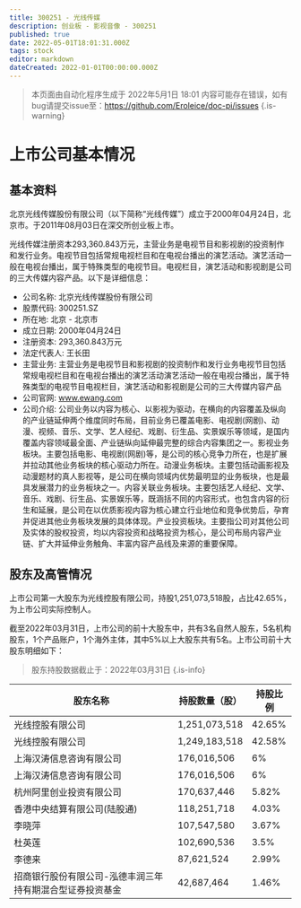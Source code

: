 ```yaml
---
title: 300251 - 光线传媒
description: 创业板 - 影视音像 - 300251
published: true
date: 2022-05-01T18:01:31.000Z
tags: stock
editor: markdown
dateCreated: 2022-01-01T00:00:00.000Z
---
```


> 本页面由自动化程序生成于 2022年5月1日 18:01
> 内容可能存在错误，如有bug请提交issue至：https://github.com/Eroleice/doc-pi/issues
{.is-warning}

# 上市公司基本情况

## 基本资料

北京光线传媒股份有限公司（以下简称“光线传媒”）成立于2000年04月24日，北京市。于2011年08月03日在深交所创业板上市。

光线传媒注册资本293,360.843万元，主营业务是电视节目和影视剧的投资制作和发行业务。电视节目包括常规电视栏目和在电视台播出的演艺活动。演艺活动一般在电视台播出，属于特殊类型的电视节目。电视栏目，演艺活动和影视剧是公司的三大传媒内容产品。以下是详细信息：

- 公司名称: 北京光线传媒股份有限公司
- 股票代码: 300251.SZ
- 所在地: 北京 - 北京市
- 成立日期: 2000年04月24日
- 注册资本: 293,360.843万元
- 法定代表人: 王长田
- 主营业务: 主营业务是电视节目和影视剧的投资制作和发行业务电视节目包括常规电视栏目和在电视台播出的演艺活动演艺活动一般在电视台播出，属于特殊类型的电视节目电视栏目，演艺活动和影视剧是公司的三大传媒内容产品
- 公司官网: www.ewang.com
- 公司介绍: 公司业务以内容为核心、以影视为驱动，在横向的内容覆盖及纵向的产业链延伸两个维度同时布局，目前业务已覆盖电影、电视剧(网剧)、动漫、视频、音乐、文学、艺人经纪、戏剧、衍生品、实景娱乐等领域，是国内覆盖内容领域最全面、产业链纵向延伸最完整的综合内容集团之一。影视业务板块。主要包括电影、电视剧(网剧)等，是公司的核心竞争力所在，也是扩展并拉动其他业务板块的核心驱动力所在。动漫业务板块。主要包括动画影视及动漫题材的真人影视等，是公司在横向领域内优势最明显的业务板块，也是最具发展潜力的业务板块之一。内容关联业务板块。主要包括艺人经纪、文学、音乐、戏剧、衍生品、实景娱乐等，既涵括不同的内容形式，也包含内容的衍生和延展，是公司在以优质影视内容为核心建立行业地位和竞争优势后，孕育并促进其他业务板块发展的具体体现。产业投资板块。主要指公司对其他公司及实体的股权投资，均以内容投资和战略投资为核心，是公司布局内容产业链、扩大并延伸业务触角、丰富内容产品线及来源的重要保障。


## 股东及高管情况

上市公司第一大股东为光线控股有限公司，持股1,251,073,518股，占比42.65%，为上市公司实际控制人。

截至2022年03月31日，上市公司的前十大股东中，共有3名自然人股东，5名机构股东，1个产品账户，1个海外主体，其中5%以上大股东共有5名。上市公司前十大股东明细如下：

> 股东持股数据截止于：2022年03月31日
{.is-info}

| 股东名称 | 持股数量（股） | 持股比例 |
| --- | --- | --- |
| 光线控股有限公司 | 1,251,073,518 | 42.65% |
| 光线控股有限公司 | 1,249,183,518 | 42.58% |
| 上海汉涛信息咨询有限公司 | 176,016,506 | 6% |
| 上海汉涛信息咨询有限公司 | 176,016,506 | 6% |
| 杭州阿里创业投资有限公司 | 170,637,446 | 5.82% |
| 香港中央结算有限公司(陆股通) | 118,251,718 | 4.03% |
| 李晓萍 | 107,547,580 | 3.67% |
| 杜英莲 | 102,690,536 | 3.5% |
| 李德来 | 87,621,524 | 2.99% |
| 招商银行股份有限公司-泓德丰润三年持有期混合型证券投资基金 | 42,687,464 | 1.46% |




